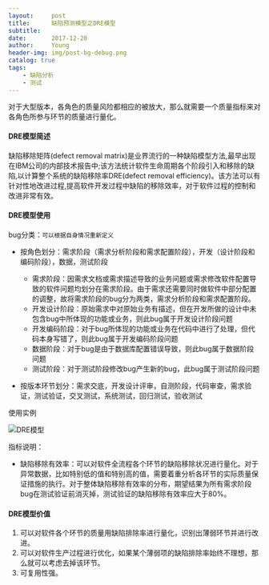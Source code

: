 ```yaml
---
layout:     post
title:      缺陷预测模型之DRE模型
subtitle:   
date:       2017-12-20
author:     Young
header-img: img/post-bg-debug.png
catalog: true
tags:
    - 缺陷分析
    - 测试
---
```


对于大型版本，各角色的质量风险都相应的被放大，那么就需要一个质量指标来对各角色所参与环节的质量进行量化。

#### DRE模型简述

缺陷移除矩阵(defect removal matrix)是业界流行的一种缺陷模型方法,最早出现在IBM公司的内部技术报告中;该方法统计软件生命周期各个阶段引入和移除的缺陷,以计算整个系统的缺陷移除率DRE(defect removal efficiency)。该方法可以有针对性地改进过程,提高软件开发过程中缺陷的移除效率，对于软件过程的控制和改进非常有效。

#### DRE模型使用

bug分类：```可以根据自身情况重新定义```

- 按角色划分：需求阶段（需求分析阶段和需求配置阶段），开发（设计阶段和编码阶段），数据，测试阶段
	- 需求阶段：因需求文档或需求描述导致的业务问题或需求修改软件配置导致的软件问题均划分在需求阶段。由于需求还需要同时做软件中部分配置的调整，故将需求阶段的bug分为两类，需求分析阶段和需求配置阶段。
	- 开发设计阶段：原始需求中对原始业务有描述，但在开发所做的设计中未包含bug中所体现的功能或业务，则此bug属于开发设计阶段问题
	- 开发编码阶段：对于bug所体现的功能或业务在代码中进行了处理，但代码本身写错了，则此bug属于开发编码阶段问题
	- 数据阶段：对于bug是由于数据库配置错误导致，则此bug属于数据阶段问题
	- 测试阶段：对于测试阶段修改bug产生新的bug，此bug属于测试阶段问题

- 按版本环节划分：需求交底，开发设计评审，自测阶段，代码审查，需求验证，测试验证，交叉测试，系统测试，回归测试，验收测试

使用实例

![DRE模型](/img/DRE/DRE模型.png)

指标说明：

- 缺陷移除有效率：可以对软件全流程各个环节的缺陷移除状况进行量化。对于异常数据，比如特别低的值和特别高的值，需要着重分析各环节的实际质量保证措施的执行。对于整体缺陷移除有效率的分布，期望结果为所有需求阶段bug在测试验证前消灭掉，测试验证的缺陷移除有效率应大于80%。

#### DRE模型价值

1. 可以对软件各个环节的质量用缺陷排除率进行量化，识别出薄弱环节并进行改进。
2. 可以对软件生产过程进行优化，如果某个薄弱项的缺陷排除率始终不理想，那么就可以考虑去掉该环节。
3. 可复用性强。